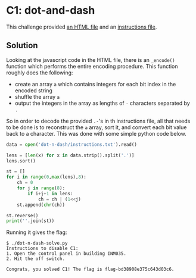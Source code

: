 # C1: dot-and-dash

This challenge provided [an HTML file](./files/dot-n-dash/dot-n-dash.html) and an [instructions file](./files/dot-n-dash/instructions.txt).

## Solution

Looking at the javascript code in the HTML file, there is an `_encode()` function which performs the entire encoding procedure. This function roughly does the following:

* create an array `a` which contains integers for each bit index in the encoded string
* shuffle the array `a`
* output the integers in the array as lengths of `-` characters separated by `.`

So in order to decode the provided `.-`'s in th instructions file, all that needs to be done is to reconstruct the `a` array, sort it, and convert each bit value back to a character. This was done with some simple python code below.

```python
data = open('dot-n-dash/instructions.txt').read()

lens = [len(x) for x in data.strip().split('.')]
lens.sort()

st = []
for i in range(0,max(lens),8):
	ch = 0
	for j in range(8):
		if i+j+1 in lens:
			ch = ch | (1<<j)
	st.append(chr(ch))

st.reverse()
print(''.join(st))
```

Running it gives the flag:

```
$ ./dot-n-dash-solve.py 
Instructions to disable C1:
1. Open the control panel in building INM035.
2. Hit the off switch.

Congrats, you solved C1! The flag is flag-bd38908e375c643d03c6.

```